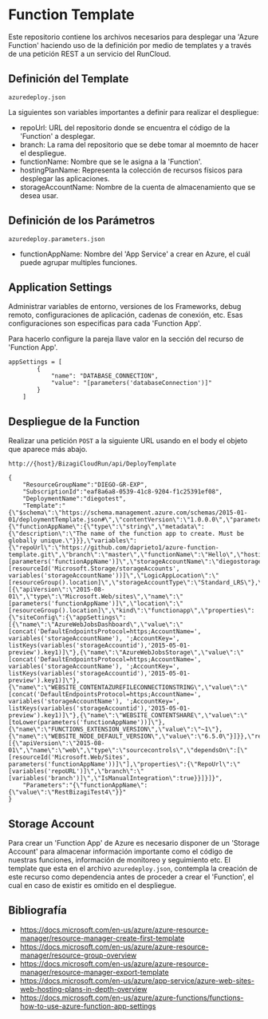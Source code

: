 # Function Template

Este repositorio contiene los archivos necesarios para desplegar una 'Azure Function' haciendo uso de la definición por medio de templates y a través de una petición REST a un servicio del RunCloud.

## Definición del Template

`azuredeploy.json`

La siguientes son variables importantes a definir para realizar el despliegue:
* repoUrl: URL del repositorio donde se encuentra el código de la 'Function' a desplegar.
* branch: La rama del repositorio que se debe tomar al moemnto de hacer el despliegue.
* functionName: Nombre que se le asigna a la 'Function'.
* hostingPlanName: Representa la colección de recursos físicos para desplegar las aplicaciones.
* storageAccountName: Nombre de la cuenta de almacenamiento que se desea usar.

## Definición de los Parámetros

`azuredeploy.parameters.json`

* functionAppName: Nombre del 'App Service' a crear en Azure, el cuál puede agrupar multiples funciones.

## Application Settings

Administrar variables de entorno, versiones de los Frameworks, debug remoto, configuraciones de aplicación, cadenas de conexión, etc. Esas configuraciones son especificas para cada 'Function App'.

Para hacerlo configure la pareja llave valor en la sección del recurso de 'Function App'.

```
appSettings = [
		{
			"name": "DATABASE_CONNECTION",
			"value": "[parameters('databaseConnection')]"
		}
	]
```

## Despliegue de la Function

Realizar una petición `POST` a la siguiente URL usando en el body el objeto que aparece más abajo.

`http://{host}/BizagiCloudRun/api/DeployTemplate`

```
{
	"ResourceGroupName":"DIEGO-GR-EXP",
	"SubscriptionId":"eaf8a6a8-0539-41c8-9204-f1c25391ef08",
	"DeploymentName":"diegotest",
	"Template":"{\"$schema\":\"https://schema.management.azure.com/schemas/2015-01-01/deploymentTemplate.json#\",\"contentVersion\":\"1.0.0.0\",\"parameters\":{\"functionAppName\":{\"type\":\"string\",\"metadata\":{\"description\":\"The name of the function app to create. Must be globally unique.\"}}},\"variables\":{\"repoUrl\":\"https://github.com/daprieto1/azure-function-template.git\",\"branch\":\"master\",\"functionName\":\"Hello\",\"hostingPlanName\":\"[parameters('functionAppName')]\",\"storageAccountName\":\"diegostorageexperiments\",\"storageACcountid\":\"[resourceId('Microsoft.Storage/storageAccounts', variables('storageAccountName'))]\",\"LogicAppLocation\":\"[resourceGroup().location]\",\"storageAccountType\":\"Standard_LRS\"},\"resources\":[{\"apiVersion\":\"2015-08-01\",\"type\":\"Microsoft.Web/sites\",\"name\":\"[parameters('functionAppName')]\",\"location\":\"[resourceGroup().location]\",\"kind\":\"functionapp\",\"properties\":{\"siteConfig\":{\"appSettings\":[{\"name\":\"AzureWebJobsDashboard\",\"value\":\"[concat('DefaultEndpointsProtocol=https;AccountName=', variables('storageAccountName'), ';AccountKey=', listKeys(variables('storageAccountid'),'2015-05-01-preview').key1)]\"},{\"name\":\"AzureWebJobsStorage\",\"value\":\"[concat('DefaultEndpointsProtocol=https;AccountName=', variables('storageAccountName'), ';AccountKey=', listKeys(variables('storageAccountid'),'2015-05-01-preview').key1)]\"},{\"name\":\"WEBSITE_CONTENTAZUREFILECONNECTIONSTRING\",\"value\":\"[concat('DefaultEndpointsProtocol=https;AccountName=', variables('storageAccountName'), ';AccountKey=', listKeys(variables('storageAccountid'),'2015-05-01-preview').key1)]\"},{\"name\":\"WEBSITE_CONTENTSHARE\",\"value\":\"[toLower(parameters('functionAppName'))]\"},{\"name\":\"FUNCTIONS_EXTENSION_VERSION\",\"value\":\"~1\"},{\"name\":\"WEBSITE_NODE_DEFAULT_VERSION\",\"value\":\"6.5.0\"}]}},\"resources\":[{\"apiVersion\":\"2015-08-01\",\"name\":\"web\",\"type\":\"sourcecontrols\",\"dependsOn\":[\"[resourceId('Microsoft.Web/Sites', parameters('functionAppName'))]\"],\"properties\":{\"RepoUrl\":\"[variables('repoURL')]\",\"branch\":\"[variables('branch')]\",\"IsManualIntegration\":true}}]}]}",
	"Parameters":"{\"functionAppName\":{\"value\":\"RestBizagiTest4\"}}"
}
```

## Storage Account

Para crear un 'Function App' de Azure es necesario disponer de un 'Storage Account' para almacenar información importante como el código de nuestras funciones, información de monitoreo y seguimiento etc. El template que esta en el archivo `azuredeploy.json`, contempla la creación de este recurso como dependencia antes de proceder a crear el 'Function', el cual en caso de existir es omitido en el despliegue.

## Bibliografía
* https://docs.microsoft.com/en-us/azure/azure-resource-manager/resource-manager-create-first-template
* https://docs.microsoft.com/en-us/azure/azure-resource-manager/resource-group-overview
* https://docs.microsoft.com/en-us/azure/azure-resource-manager/resource-manager-export-template
* https://docs.microsoft.com/en-us/azure/app-service/azure-web-sites-web-hosting-plans-in-depth-overview
* https://docs.microsoft.com/en-us/azure/azure-functions/functions-how-to-use-azure-function-app-settings


